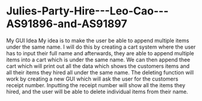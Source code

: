 # Julies-Party-Hire---Leo-Cao---AS91896-and-AS91897

My GUI Idea
My idea is to make the user be able to append multiple items under the same name. I will do this by creating a cart system where the user has to input their full name and afterwards, they are able to append multiple items into a cart which is under the same name. We can then append thee cart which will print out all the data  which shows the customers items and all their items they hired all under the same name. The deleting function will work by creating a new GUI which will ask the user for the customers receipt number. Inputting the receipt number will show all the items they hired, and the user will  be able to delete individual items from their name.
